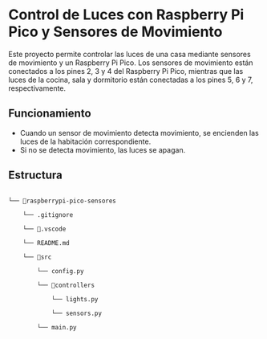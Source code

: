# Control de Luces con Raspberry Pi Pico y Sensores de Movimiento

Este proyecto permite controlar las luces de una casa mediante sensores de movimiento y un Raspberry Pi Pico. Los sensores de movimiento están conectados a los pines 2, 3 y 4 del Raspberry Pi Pico, mientras que las luces de la cocina, sala y dormitorio están conectadas a los pines 5, 6 y 7, respectivamente.

## Funcionamiento

- Cuando un sensor de movimiento detecta movimiento, se encienden las luces de la habitación correspondiente.
- Si no se detecta movimiento, las luces se apagan.

## Estructura

```

└── 📁raspberrypi-pico-sensores

    └── .gitignore

    └── 📁.vscode

    └── README.md

    └── 📁src

        └── config.py

        └── 📁controllers

            └── lights.py

            └── sensors.py

        └── main.py

```
